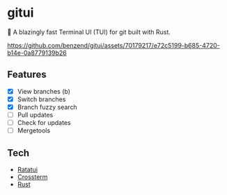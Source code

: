 # gitui

🚀 A blazingly fast Terminal UI (TUI) for git built with Rust.



https://github.com/benzend/gitui/assets/70179217/e72c5199-b685-4720-b14e-0a8779139b26



## Features

- [x] View branches (b)
- [x] Switch branches
- [x] Branch fuzzy search
- [ ] Pull updates
- [ ] Check for updates
- [ ] Mergetools

## Tech

- [Ratatui](https://github.com/ratatui-org/ratatui)
- [Crossterm](https://github.com/crossterm-rs/crossterm)
- [Rust](https://github.com/rust-lang/rust)
